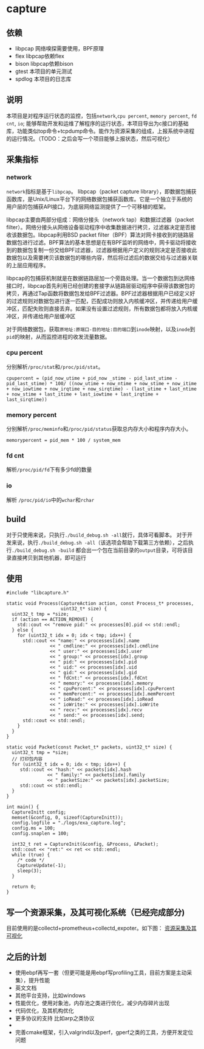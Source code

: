 # capture
## 依赖
* libpcap 网络嗅探需要使用，BPF原理
* flex libpcap依赖flex
* bison libpcap依赖bison
* gtest 本项目的单元测试
* spdlog 本项目的日志库

## 说明
本项目是对程序运行状态的监控，包括`network`,`cpu percent`, `memory percent`, `fd cnt`, `io`; 能够帮助开发和运维了解程序的运行状态，本项目导出为c接口的基础库，功能类似top命令+tcpdump命令。能作为资源采集的组成，上报系统中进程的运行情况。（TODO：之后会写一个项目能够上报状态，然后可视化）

## 采集指标
### network
`network`指标是基于`libpcap`。
libpcap（packet capture library），即数据包捕获函数库，是Unix/Linux平台下的网络数据包捕获函数库。它是一个独立于系统的用户层的包捕获API接口，为底层网络监测提供了一个可移植的框架。

libpcap主要由两部分组成：网络分接头（network tap）和数据过滤器（packet filter）。网络分接头从网络设备驱动程序中收集数据进行拷贝，过滤器决定是否接收该数据包。libpcap利用BSD packet filter（BPF）算法对网卡接收到的链路层数据包进行过滤。BPF算法的基本思想是在有BPF监听的网络中，网卡驱动将接收到的数据包复制一份交给BPF过滤器，过滤器根据用户定义的规则决定是否接收此数据包以及需要拷贝该数据包的哪些内容，然后将过滤后的数据交给与过滤器关联的上层应用程序。

libpcap的包捕获机制就是在数据链路层加一个旁路处理。当一个数据包到达网络接口时，libpcap首先利用已经创建的套接字从链路层驱动程序中获得该数据包的拷贝，再通过Tap函数将数据包发给BPF过滤器。BPF过滤器根据用户已经定义好的过滤规则对数据包进行逐一匹配，匹配成功则放入内核缓冲区，并传递给用户缓冲区，匹配失败则直接丢弃。如果没有设置过滤规则，所有数据包都将放入内核缓冲区，并传递给用户层缓冲区

对于网络数据包，获取`原地址:原端口-目的地址:目的端口`到`inode`映射，以及`inode`到`pid`的映射，从而监控进程的收发流量数据。

### cpu percent
分别解析`/proc/stat`和`/proc/pid/stat`。
```
cpupercent = (pid_now_utime + pid_now _stime - pid_last_utime - pid_last_stime) * 100/ ((now_utime + now_ntime + now_stime + now_itime + now_iowtime + now_irqtime + now_sirqtime) - (last_utime + last_ntime + now_stime + last_itime + last_iowtime + last_irqtime + last_sirqtime))
```

### memory percent
分别解析`/proc/meminfo`和`/proc/pid/status`获取总内存大小和程序内存大小。
```
memorypercent = pid_mem * 100 / system_mem
```

### fd cnt
解析`/proc/pid/fd`下有多少fd的数量

### io
解析 `/proc/pid/io`中的`wchar`和`rchar`

## build
对于只使用来说，只执行`./build_debug.sh -all`就行，具体可看脚本。
对于开发来说，执行`./build_debug.sh -all`（该选项会帮助下载第三方依赖），之后执行`./build_debug.sh -build`
都会出一个包在当前目录的`output`目录，可将该目录直接拷贝到其他机器，即可运行

## 使用
```
#include "libcapture.h"

static void Process(CaptureAction action, const Process_t* processes,
                    uint32_t* size) {
  uint32_t tmp = *size;
  if (action == ACTION_REMOVE) {
    std::cout << "remove pid:" << processes[0].pid << std::endl;
  } else {
    for (uint32_t idx = 0; idx < tmp; idx++) {
      std::cout << "name:" << processes[idx].name
                << " cmdline:" << processes[idx].cmdline
                << " user:" << processes[idx].user
                << " group:" << processes[idx].group
                << " pid:" << processes[idx].pid
                << " uid:" << processes[idx].uid
                << " gid:" << processes[idx].gid
                << " fdCnt:" << processes[idx].fdCnt
                << " memory:" << processes[idx].memory
                << " cpuPercent:" << processes[idx].cpuPercent
                << " memPercent:" << processes[idx].memPercent
                << " ioRead:" << processes[idx].ioRead
                << " ioWrite:" << processes[idx].ioWrite
                << " recv:" << processes[idx].recv
                << " send:" << processes[idx].send;
      std::cout << std::endl;
    }
  }
}

static void Packet(const Packet_t* packets, uint32_t* size) {
  uint32_t tmp = *size;
  // 打印包内容
  for (uint32_t idx = 0; idx < tmp; idx++) {
     std::cout << "hash:" << packets[idx].hash
               << " family:" << packets[idx].family
               << " packetSize:" << packets[idx].packetSize;
     std::cout << std::endl;
  }
}

int main() {
  CaptureInitt config;
  memset(&config, 0, sizeof(CaptureInitt));
  config.logfile = "./logs/exa_capture.log";
  config.ms = 100;
  config.snaplen = 100;

  int32_t ret = CaptureInit(&config, &Process, &Packet);
  std::cout << "ret:" << ret << std::endl;
  while (true) {
    /* code */
    CaptureUpdate(-1);
    sleep(3);
  }

  return 0;
}
```
## 写一个资源采集，及其可视化系统（已经完成部分)
目前使用的是collectd+prometheus+collectd_expoter。如下图：
[资源采集及其可视化](./docs/resources/collectd.png)
## 之后的计划
* 使用ebpf再写一套（但更可能是用ebpf写profiling工具，目前方案是主动采集），提升性能
* 英文文档
* 其他平台支持，比如windows
* 性能优化，使用对象池，内存池之类进行优化，减少内存碎片出现
* 代码优化，及其机构优化
* 更多协议的支持 比如arp之类协议
* 
* 完善cmake框架，引入valgrind以及perf，gperf之类的工具，方便开发定位问题